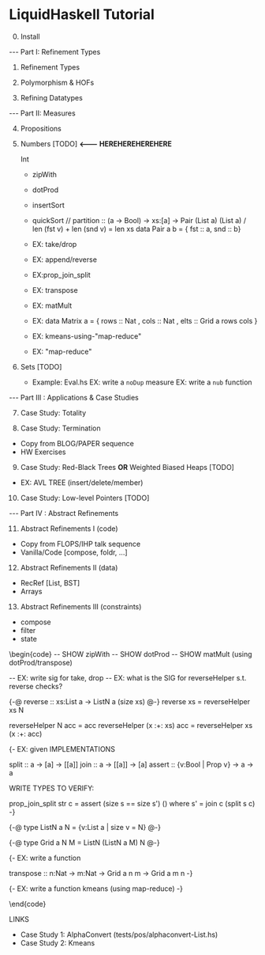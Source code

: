 # LiquidHaskell Tutorial

0. Install

--- Part I: Refinement Types

1. Refinement Types

2. Polymorphism & HOFs

3. Refining Datatypes

--- Part II: Measures

4. Propositions

5. Numbers [TODO] **<--- HEREHEREHEREHERE** 

	Int
    + zipWith
	+ dotProd
	+ insertSort
    + quickSort // partition :: (a -> Bool) -> xs:[a] -> Pair (List a) (List a) / len (fst v) + len (snd v) = len xs
    data Pair a b = { fst :: a, snd :: b}

	+ EX: take/drop
    + EX: append/reverse
    + EX:prop_join_split

	+ EX: transpose
	+ EX: matMult
    + EX: data Matrix a = { rows :: Nat
	                      , cols :: Nat
		        		  , elts :: Grid a rows cols }
					
	+ EX: kmeans-using-"map-reduce"
	+ EX: "map-reduce"

6. Sets [TODO]
    + Example: Eval.hs
    EX: write a `noDup` measure
	EX: write a `nub`  function

--- Part III : Applications & Case Studies

7. Case Study: Totality

8. Case Study: Termination
  + Copy from BLOG/PAPER sequence
  + HW Exercises

9. Case Study: Red-Black Trees **OR** Weighted Biased Heaps [TODO]
  + EX: AVL TREE (insert/delete/member)
   
10. Case Study: Low-level Pointers [TODO]

--- Part IV : Abstract Refinements 

11. Abstract Refinements I (code)
  + Copy from FLOPS/IHP talk sequence
  + Vanilla/Code [compose, foldr, ...]

12. Abstract Refinements II (data)
  + RecRef [List, BST]
  + Arrays

13. Abstract Refinements III (constraints)
  + compose
  + filter
  + state 


\begin{code}
-- SHOW zipWith
-- SHOW dotProd
-- SHOW matMult (using dotProd/transpose)

-- EX: write sig for take, drop
-- EX: what is the SIG for reverseHelper s.t. reverse checks?

{-@ reverse :: xs:List a -> ListN a (size xs) @-}
reverse xs = reverseHelper xs N

reverseHelper N acc          = acc
reverseHelper (x :+: xs) acc = reverseHelper xs (x :+: acc)

{- EX: given IMPLEMENTATIONS

   split  :: a -> [a] -> [[a]]
   join   :: a -> [[a]] -> [a]
   assert :: {v:Bool | Prop v} -> a -> a

   WRITE TYPES TO VERIFY:

   prop_join_split str c = assert (size s == size s') ()
     where
        s'               = join c (split s c)
 -}

{-@ type ListN a N = {v:List a | size v = N} @-}

{-@ type Grid a N M = ListN (ListN a M) N    @-}

{- EX: write a function

   transpose :: n:Nat -> m:Nat -> Grid a n m -> Grid a m n
-}

{- EX: write a function kmeans (using map-reduce) -}

\end{code}

LINKS 

+ Case Study 1: AlphaConvert (tests/pos/alphaconvert-List.hs) 
+ Case Study 2: Kmeans


